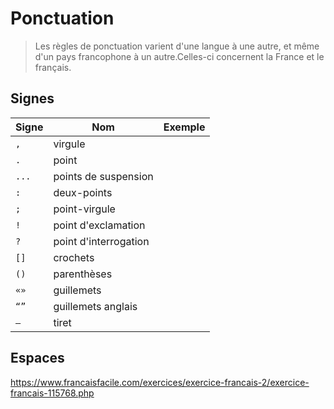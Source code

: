 # Ponctuation

> Les règles de ponctuation varient d'une langue à une autre, et même d'un pays
> francophone à un autre.Celles-ci concernent la France et le français.

## Signes

| Signe | Nom                   | Exemple |
| ----- | --------------------- | ------- |
| `,`   | virgule               |         |
| `.`   | point                 |         |
| `...` | points de suspension  |         |
| `:`   | deux-points           |         |
| `;`   | point-virgule         |         |
| `!`   | point d'exclamation   |         |
| `?`   | point d'interrogation |         |
| `[]`  | crochets              |         |
| `()`  | parenthèses           |         |
| `«»`  | guillemets            |         |
| `“”`  | guillemets anglais    |         |
| `—`   | tiret                 |         |

## Espaces

<https://www.francaisfacile.com/exercices/exercice-francais-2/exercice-francais-115768.php>
